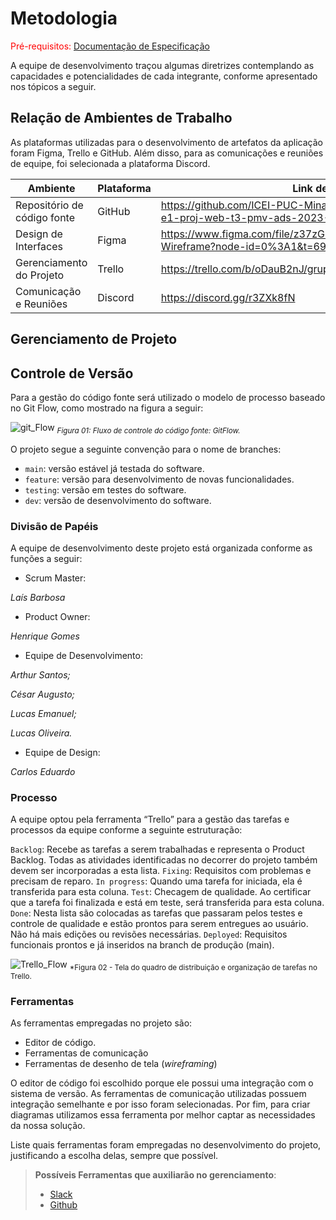 
# Metodologia

<span style="color:red">Pré-requisitos: <a href="2-Especificação do Projeto.md"> Documentação de Especificação</a></span>

A equipe de desenvolvimento traçou algumas diretrizes contemplando as capacidades e potencialidades de cada integrante, conforme apresentado nos tópicos a seguir.

## Relação de Ambientes de Trabalho

As plataformas utilizadas para o desenvolvimento de artefatos da aplicação foram Figma, Trello e GitHub. Além disso, para as comunicações e reuniões de equipe, foi selecionada a plataforma Discord.

| Ambiente | Plataforma | Link de acesso |
| --------- | ---------- | ------------ |
| Repositório de código fonte | GitHub | https://github.com/ICEI-PUC-Minas-PMV-ADS/pmv-ads-2023-1-e1-proj-web-t3-pmv-ads-2023-1-e1-proj-web-t3-g1 |
| Design de Interfaces | Figma | https://www.figma.com/file/z37zGLpTajLES3zOdmlMdJ/ControlaFacil-Wireframe?node-id=0%3A1&t=69S8xQR1BVdCDJwZ-1 |
| Gerenciamento do Projeto | Trello | https://trello.com/b/oDauB2nJ/grupo1ads-controla-f%C3%A1cil |
| Comunicação e Reuniões | Discord | https://discord.gg/r3ZXk8fN |

## Gerenciamento de Projeto

## Controle de Versão

Para a gestão do código fonte será utilizado o modelo de processo baseado no Git Flow, como mostrado na figura a seguir:

![git_Flow](https://github.com/ICEI-PUC-Minas-PMV-ADS/pmv-ads-2023-1-e1-proj-web-t3-pmv-ads-2023-1-e1-proj-web-t3-g1/assets/122227953/2279f321-06f3-47ce-879c-75d74170cbc1)
<sub>*Figura 01: Fluxo de controle do código fonte: GitFlow.*</sub>

O projeto segue a seguinte convenção para o nome de branches:

- `main`: versão estável já testada do software.
- `feature`: versão para desenvolvimento de novas funcionalidades.
- `testing`: versão em testes do software.
- `dev`: versão de desenvolvimento do software.


### Divisão de Papéis

A equipe de desenvolvimento deste projeto está organizada conforme as funções a seguir:


- Scrum Master: 

*Laís Barbosa*

- Product Owner: 

*Henrique Gomes*

- Equipe de Desenvolvimento:
 
*Arthur Santos;*
  
*César Augusto;*
  
*Lucas Emanuel;*
  
*Lucas Oliveira.*
  
- Equipe de Design: 

*Carlos Eduardo*


### Processo

A equipe optou pela ferramenta “Trello” para a gestão das tarefas e processos da equipe conforme a seguinte estruturação:

`Backlog`: Recebe as tarefas a serem trabalhadas e representa o Product Backlog. Todas as atividades identificadas no decorrer do projeto também devem ser incorporadas a esta lista.
`Fixing`: Requisitos com problemas e  precisam de reparo.
`In progress`: Quando uma tarefa for iniciada, ela é transferida para esta coluna.
`Test`: Checagem de qualidade. Ao certificar que a tarefa foi finalizada e está em teste, será transferida para esta coluna.
`Done`: Nesta lista são colocadas as tarefas que passaram pelos testes e controle de qualidade e estão prontos para serem entregues ao usuário. Não há mais edições ou revisões necessárias.
`Deployed`: Requisitos funcionais prontos e já inseridos na branch de produção (main).

![Trello_Flow](https://github.com/ICEI-PUC-Minas-PMV-ADS/pmv-ads-2023-1-e1-proj-web-t3-pmv-ads-2023-1-e1-proj-web-t3-g1/assets/122227953/89b0ab80-58c0-4317-aa7f-04b10f0b7c44)
<sub>*Figura 02 - Tela do quadro de distribuição e organização de tarefas no Trello.</sub>


### Ferramentas

As ferramentas empregadas no projeto são:

- Editor de código.
- Ferramentas de comunicação
- Ferramentas de desenho de tela (_wireframing_)

O editor de código foi escolhido porque ele possui uma integração com o
sistema de versão. As ferramentas de comunicação utilizadas possuem
integração semelhante e por isso foram selecionadas. Por fim, para criar
diagramas utilizamos essa ferramenta por melhor captar as
necessidades da nossa solução.

Liste quais ferramentas foram empregadas no desenvolvimento do projeto, justificando a escolha delas, sempre que possível.
 
> **Possíveis Ferramentas que auxiliarão no gerenciamento**: 
> - [Slack](https://slack.com/)
> - [Github](https://github.com/)
